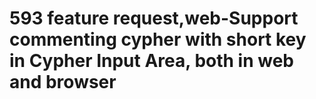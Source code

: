 # 593 feature request,web-Support commenting cypher with short key in Cypher Input Area, both in web and browser
